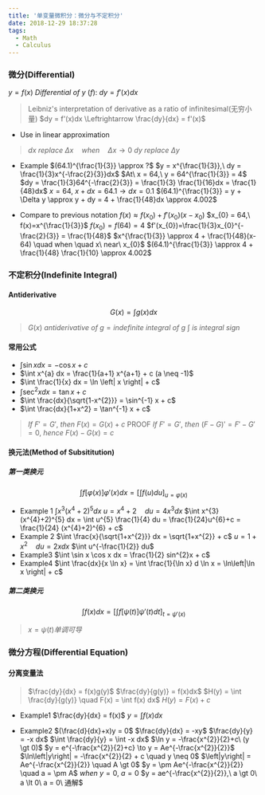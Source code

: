 ```yaml
---
title: '单变量微积分：微分与不定积分'
date: 2018-12-29 18:37:28
tags:
  - Math
  - Calculus
---
```


### 微分(Differential)
$y = f(x)$
$Differential\ of\ y\ (f):\ dy = f'(x)dx$
> Leibniz's interpretation of derivative as a ratio of infinitesimal(无穷小量)
> $dy = f'(x)dx \Leftrightarrow \frac{dy}{dx} = f'(x)$

<!--more-->

- Use in linear approximation
> $dx\ replace\ \Delta x \quad when \quad \Delta x \to 0$
> $dy\ replace\ \Delta y$

  - Example $(64.1)^{\frac{1}{3}} \approx ?$
    $y = x^{\frac{1}{3}},\ dy = \frac{1}{3}x^{-\frac{2}{3}}dx$
    $At\ x = 64,\ y = 64^{\frac{1}{3}} = 4$
    $dy = \frac{1}{3}64^{-\frac{2}{3}} = \frac{1}{3} \frac{1}{16}dx = \frac{1}{48}dx$
    $x = 64,\ x+dx=64.1 \to dx=0.1$
    $(64.1)^{\frac{1}{3}} = y + \Delta y \approx y + dy = 4 + \frac{1}{48}dx \approx 4.002$
  
  - Compare to previous notation
    $f(x) \approx f(x_{0}) + f'(x_{0})(x-x_{0})$
    $x_{0} = 64,\ f(x)=x^{\frac{1}{3}}$
    $f(x_{0}) = f(64) = 4$
    $f'(x_{0})=\frac{1}{3}x_{0}^{-\frac{2}{3}} = \frac{1}{48}$
    $x^{\frac{1}{3}} \approx 4 + \frac{1}{48}(x-64) \quad when \quad x\ near\ x_{0}$
    $(64.1)^{\frac{1}{3}} \approx 4 + \frac{1}{48} \frac{1}{10} \approx 4.002$

### 不定积分(Indefinite Integral)
#### Antiderivative
$$G(x) = \int g(x) dx$$
> $G(x)\ antiderivative\ of\ g = indefinite\ integral\ of\ g$
> $\int\ is\ integral\ sign$

#### 常用公式
- $\int \sin x dx = -\cos x + c$
- $\int x^{a} dx = \frac{1}{a+1} x^{a+1} + c (a \neq -1)$
- $\int \frac{1}{x} dx = \ln \left| x \right| + c$
- $\int \sec^{2} x dx = \tan x + c$
- $\int \frac{dx}{\sqrt{1-x^{2}}} = \sin^{-1} x + c$
- $\int \frac{dx}{1+x^2} = \tan^{-1} x + c$

> $If\ F' = G',\ then\ F(x) = G(x) + c$
> PROOF
> $If\ F' = G',\ then\ (F-G)' = F'-G'=0,\ hence\ F(x)-G(x)=c$

#### 换元法(Method of Subsititution)
##### 第一类换元
$$\int f[\varphi (x)] \varphi'(x) dx = [\int f(u) du]_{u=\varphi (x)}$$

- Example 1 $\int x^{3}(x^{4}+2)^{5} dx$
$u = x^{4} + 2 \quad du = 4x^{3} dx$
$\int x^{3}(x^{4}+2)^{5} dx = \int u^{5} \frac{1}{4} du = \frac{1}{24}u^{6}+c = \frac{1}{24} (x^{4}+2)^{6} + c$
- Example 2 $\int \frac{x}{\sqrt{1+x^{2}}} dx = \sqrt{1+x^{2}} + c$
$u = 1 + x^{2} \quad du = 2x dx$
$\int u^{-\frac{1}{2}} du$
- Example3 $\int \sin x \cos x dx = \frac{1}{2} sin^{2}x + c$
- Example4 $\int \frac{dx}{x \ln x} = \int \frac{1}{\ln x} d \ln x = \ln\left|\ln x \right| + c$
 
##### 第二类换元
$$\int f(x) dx = [\int f[\psi (t)] \psi'(t) dt]_{t=\psi'(x)}$$
> $x = \psi(t) 单调可导$

### 微分方程(Differential Equation)
#### 分离变量法
> $\frac{dy}{dx} = f(x)g(y)$
> $\frac{dy}{g(y)} = f(x)dx$
> $H(y) = \int \frac{dy}{g(y)} \quad F(x) = \int f(x) dx$
> $H(y) = F(x) + c$

- Example1 $\frac{dy}{dx} = f(x)$
$y = \int f(x) dx$

- Example2 $(\frac{d}{dx}+x)y = 0$
$\frac{dy}{dx} = -xy$
$\frac{dy}{y} = -x dx$
$\int \frac{dy}{y} = \int -x dx$
$\ln y = -\frac{x^{2}}{2}+c\ (y \gt 0)$
$y = e^{-\frac{x^{2}}{2}+c} \to y = Ae^{-\frac{x^{2}}{2}}$
$\ln\left|y\right| = -\frac{x^{2}}{2} + c \quad y \neq 0$
$\left|y\right| = Ae^{-\frac{x^{2}}{2}} \quad A \gt 0$
$y = \pm Ae^{-\frac{x^{2}}{2}} \quad a = \pm A$
$when\ y = 0,\ a = 0$
$y = ae^{-\frac{x^{2}}{2}},\ a \gt 0\ a \lt 0\ a = 0\ 通解$
